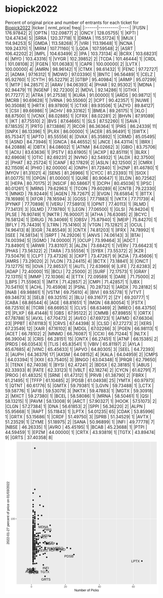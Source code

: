 # biopick2022
Percent of original price and number of entrants for each ticket for [Biopick2022](https://twitter.com/hashtag/Biopick2022)
|ticker | nrml_price| freq|
|:------|----------:|----:|
|FUSN   |  176.97842|    2|
|OPTN   |  132.09877|    2|
|ONCY   |  128.05755|    1|
|KPTI   |  124.47434|    5|
|SRRA   |  120.37718|    1|
|DRMA   |  115.51724|    1|
|IMUX   |  114.94253|    5|
|GMDA   |  113.58268|    7|
|VIRI   |  113.19648|    1|
|NCNA   |  109.24370|    1|
|MIRM   |  107.71160|    1|
|LQDA   |  107.59548|    2|
|ASRT   |  106.42202|    2|
|IMPL   |  104.63499|    2|
|IPA    |  103.73134|    4|
|BCRX   |  103.68231|    6|
|MYO    |  103.43316|    1|
|VYGR   |  102.39852|    2|
|TCDA   |  101.46444|    1|
|CRDL   |  101.08108|    2|
|FGEN   |  101.06383|    1|
|CAPR   |  100.00000|    2|
|LVTX   |  100.00000|    4|
|AMRN   |   98.96142|    1|
|CTMX   |   98.61432|    1|
|FENC   |   97.72727|    2|
|ADMA   |   97.16312|    1|
|MDWD   |   97.03390|    1|
|BNTC   |   96.56489|    1|
|CELZ   |   95.92760|    1|
|CYTH   |   95.52279|    2|
|GTBP   |   95.40984|    1|
|ARMP   |   95.07299|    1|
|MTP    |   94.28571|    2|
|ARAV   |   94.06393|    4|
|PHAR   |   92.95302|    1|
|MDNA   |   92.94479|   11|
|NGENF  |   92.72300|    2|
|MDVL   |   92.14286|    1|
|GTHX   |   91.77277|    2|
|ATRA   |   91.27538|    1|
|KURA   |   91.00000|    1|
|ARDS   |   90.98712|    1|
|MCRB   |   90.69628|    1|
|VRNA   |   90.55060|    2|
|ICPT   |   90.42357|    1|
|NUWE   |   90.35088|    1|
|HRTX   |   89.97809|    1|
|CTXR   |   89.93506|    1|
|AZYO   |   89.84127|    1|
|CSII   |   89.66986|    1|
|ACHV   |   89.33162|    1|
|BMEA   |   89.26175|    1|
|XLO    |   88.87500|    1|
|VCNX   |   88.02885|    1|
|CFRX   |   88.02281|    2|
|BHVN   |   87.91089|    1|
|IKT    |   87.75510|    2|
|BVS    |   87.64665|    1|
|SLS    |   87.52260|    1|
|SAVA   |   87.18535|    7|
|PRTG   |   87.13886|    7|
|RCOR   |   86.36364|    1|
|PIRS   |   86.24339|   11|
|SNPX   |   86.13396|    1|
|PLRX   |   86.00000|    1|
|ACER   |   85.96491|    1|
|SWTX   |   85.75347|    1|
|APTO   |   85.55556|    8|
|DVAX   |   85.35892|    1|
|CRMD   |   85.05495|    1|
|ASND   |   84.73946|    1|
|GNCA   |   84.46552|    5|
|JNCE   |   84.43114|    1|
|IBRX   |   84.20888|    4|
|DBTX   |   84.08602|    1|
|ATNM   |   84.02662|    3|
|GBIO   |   83.75706|    1|
|ACIU   |   83.63636|    1|
|PSTV   |   83.61905|    1|
|ACXP   |   82.85119|    1|
|BLRX   |   82.69608|    1|
|OTIC   |   82.69231|    2|
|NVNO   |   82.54932|    1|
|ALDX   |   82.37500|    2|
|PHAT   |   82.25724|    1|
|CANF   |   82.17829|    2|
|ASLN   |   82.12500|    2|
|CMRX   |   82.11509|    4|
|PHIO   |   82.00000|    4|
|ONPH   |   81.72840|    1|
|HZNP   |   81.46780|    1|
|MYOV   |   81.31021|    4|
|SENS   |   81.26966|    1|
|CYCC   |   81.23393|   11|
|SIOX   |   81.00775|   11|
|OPGN   |   81.00000|    1|
|QURE   |   80.90647|    1|
|ELDN   |   80.72562|    3|
|HEPA   |   80.70175|    2|
|NSCIF  |   80.58667|    1|
|DCPH   |   80.45036|    1|
|IPSC   |   80.01261|    1|
|MRNS   |   79.62963|    1|
|TCON   |   79.60289|    6|
|CNTB   |   79.22330|    1|
|MNKD   |   78.92449|    1|
|AGEN   |   78.72671|    2|
|EVGN   |   78.65854|    1|
|BTTX   |   78.16989|    1|
|XFOR   |   78.16594|    3|
|GOSS   |   77.71883|    1|
|VKTX   |   77.71739|    4|
|PYNKF  |   77.70898|    1|
|VERU   |   77.58913|    1|
|OPNT   |   77.40113|    1|
|RLMD   |   77.34131|    3|
|GLMD   |   77.19780|    1|
|LEGN   |   77.06500|    1|
|GLSI   |   76.94204|    1|
|PLSE   |   76.90749|    1|
|NKTR   |   76.90007|    3|
|ATHA   |   76.63085|    2|
|BCYC   |   76.58124|    1|
|DRUG   |   76.34069|    1|
|OBSV   |   75.87940|    1|
|MEIP   |   75.84270|    1|
|BFLY   |   75.74439|    1|
|LTRN   |   75.14160|    3|
|VTGN   |   75.12821|    2|
|OCUL   |   74.96413|    8|
|EIGR   |   74.85549|    3|
|CNTX   |   74.81203|    1|
|IFRX   |   74.78992|    1|
|ISEE   |   74.58134|    1|
|SRPT   |   74.29206|    1|
|ANVS   |   74.06143|    3|
|BTAI   |   74.00394|    5|
|SGMO   |   74.00000|    7|
|OCUP   |   73.99464|    3|
|ADCT   |   73.84901|    1|
|ARWR   |   73.83107|    3|
|ALZN   |   73.68421|    1|
|VERV   |   73.66423|    1|
|PHAS   |   73.56322|    2|
|TARA   |   73.55556|    1|
|SYBX   |   73.55372|    2|
|KZR    |   73.50479|    1|
|CLPT   |   73.47326|    3|
|CKPT   |   73.47267|    9|
|KZIA   |   73.45606|    1|
|AMRS   |   73.29020|    2|
|VLON   |   73.24415|    4|
|BCTX   |   73.18841|    3|
|ONCT   |   73.12775|   15|
|IOVA   |   72.86537|    1|
|AUTL   |   72.63969|    9|
|LIFE   |   72.62383|    2|
|ADAP   |   72.40000|   15|
|BCLI   |   72.25000|    2|
|SURF   |   72.17573|    1|
|GRAY   |   72.13115|    1|
|IMMP   |   72.10366|    4|
|ETTX   |   72.09589|    1|
|DARE   |   71.75000|    2|
|LBPS   |   71.55963|    1|
|IMTX   |   71.42857|    2|
|CMPI   |   71.42857|    1|
|UBX    |   70.54110|    1|
|ACHL   |   70.45908|    2|
|PSNL   |   70.28732|    1|
|ARDX   |   70.28182|    5|
|INAB   |   69.98861|    1|
|VSTM   |   69.75610|    4|
|BIVI   |   69.55778|    1|
|VTVT   |   69.34673|    3|
|SELB   |   69.32515|    2|
|BLU    |   69.31677|    2|
|ZY     |   69.20777|    1|
|CABA   |   68.86544|    6|
|AGE    |   68.81651|    1|
|IMGN   |   68.80054|    1|
|FSTX   |   68.72510|    8|
|TCRR   |   68.66953|    1|
|CLVS   |   68.63469|    2|
|MREO   |   68.43750|   21|
|PLXP   |   68.41448|    1|
|GBS    |   67.95122|    2|
|CMMB   |   67.89855|    1|
|ORTX   |   67.78788|    5|
|AVXL   |   67.70473|    2|
|AVEO   |   67.69723|    1|
|AFMD   |   67.66304|   23|
|PPBT   |   67.61183|    1|
|CRVS   |   67.44398|    3|
|CLSD   |   67.27273|    2|
|XERS   |   67.23549|   12|
|XAIR   |   67.16102|    8|
|MDGL   |   67.02266|    3|
|PGEN   |   66.98113|    1|
|ACET   |   66.78102|    2|
|MNMD   |   66.76087|    1|
|CCXI   |   66.71244|    1|
|NLTX   |   66.39004|    3|
|CRIS   |   66.28151|   15|
|ONTX   |   66.27451|    1|
|ATNF   |   66.15385|    2|
|PRDS   |   66.03543|    1|
|TLIS   |   65.83541|    1|
|VBIV   |   65.81197|    2|
|AYLA   |   65.67685|    4|
|VINC   |   65.45633|    1|
|APVO   |   64.80305|    3|
|SEEL   |   64.72393|    3|
|AUPH   |   64.36379|   17|
|AXSM   |   64.08152|    4|
|KALA   |   64.04959|    2|
|CMPS   |   64.03394|    1|
|XXII   |   63.75405|    3|
|BNGO   |   63.04348|    1|
|PRQR   |   62.79650|    3|
|TENX   |   62.74038|    1|
|BYSI   |   62.47241|    2|
|BDSX   |   62.38185|    1|
|ABUS   |   62.33933|    8|
|FATE   |   62.33123|    1|
|VBLT   |   62.18274|    2|
|CYCN   |   61.62791|    7|
|PROG   |   61.48325|    1|
|SRNE   |   61.47312|    1|
|PRVB   |   61.38790|    2|
|FBRX   |   61.21495|    1|
|TFFP   |   61.10485|    2|
|PDSB   |   61.04938|   25|
|YMTX   |   60.97973|    1|
|QTNT   |   60.61776|    5|
|GMTX   |   59.79381|    1|
|LGVN   |   59.73488|    1|
|LCTX   |   59.58776|    1|
|AFIB   |   59.53079|    3|
|NKTX   |   59.47883|    1|
|MGTX   |   59.30918|    2|
|MXCT   |   59.27380|    1|
|BCEL   |   58.58086|    1|
|MRNA   |   58.50461|    1|
|QSI    |   58.13215|    1|
|PAVM   |   58.13008|    9|
|ARCT   |   57.90327|    1|
|HOOK   |   57.51073|    2|
|CLGN   |   57.27384|    1|
|DNA    |   56.61853|    2|
|SPPI   |   56.36220|    2|
|ALPN   |   55.95668|    1|
|RAPT   |   55.11843|    1|
|LPTX   |   54.01235|   65|
|CDAK   |   53.85996|    1|
|GRTX   |   53.15686|    1|
|CRDF   |   51.49750|    3|
|SPRB   |   51.34529|    1|
|AVTX   |   51.23529|    1|
|ZYME   |   51.18975|    2|
|SANA   |   50.96899|    1|
|INFI   |   49.77778|    7|
|NBSE   |   46.26335|    1|
|AVRO   |   45.45195|    1|
|BCAB   |   45.23688|    1|
|PTPI   |   44.59459|    1|
|EPZM   |   44.00000|    1|
|CRTX   |   43.93819|    1|
|TGTX   |   43.89474|    9|
|GRTS   |   37.40358|    8|
![retvspicks](biopicks.png?raw=true)
